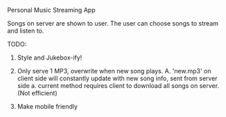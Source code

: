 Personal Music Streaming App

Songs on server are shown to user. The user can choose songs to stream and listen to.

TODO:
1. Style and Jukebox-ify!

2. Only serve 1 MP3, overwrite when new song plays.
	A. 'new.mp3' on client side will constantly update with
		new song info, sent from server side
		a. current method requires client to download all
			songs on server.(Not efficient)

3. Make mobile friendly